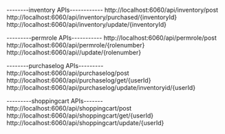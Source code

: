 --------inventory APIs------------
http://localhost:6060/api/inventory/post
http://localhost:6060/api/inventory/purchased/{inventoryId}
http://localhost:6060/api/inventory/update/{inventoryId}

---------permrole APIs-----------
http://localhost:6060/api/permrole/post
http://localhost:6060/api/permrole/{rolenumber}
http://localhost:6060/api//update/{rolenumber}

--------purchaselog APIs---------
http://localhost:6060/api/purchaselog/post
http://localhost:6060/api/purchaselog/get/{userId}
http://localhost:6060/api/purchaselog/update/inventoryid/{userId}

---------shoppingcart APIs-------
http://localhost:6060/api/shoppingcart/post
http://localhost:6060/api/shoppingcart/get/{userId}
http://localhost:6060/api/shoppingcart/update/{userId}




